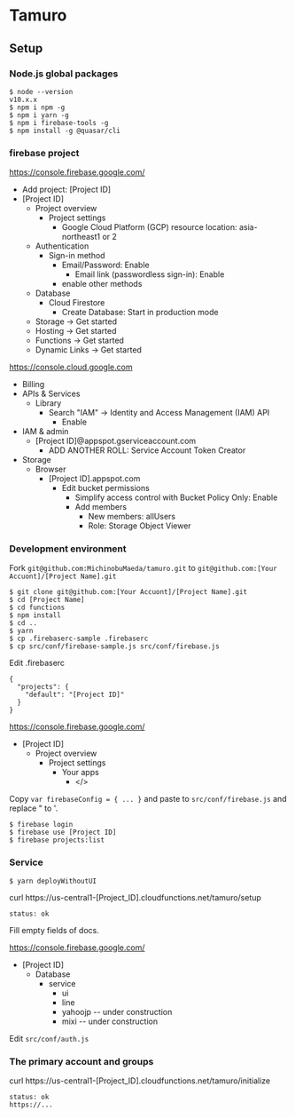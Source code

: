 Tamuro
=======

## Setup

### Node.js global packages

```
$ node --version
v10.x.x
$ npm i npm -g
$ npm i yarn -g
$ npm i firebase-tools -g
$ npm install -g @quasar/cli
```

### firebase project

https://console.firebase.google.com/

 * Add project: [Project ID]
 * [Project ID]
   * Project overview
     * Project settings
       * Google Cloud Platform (GCP) resource location: asia-northeast1 or 2
   * Authentication
     * Sign-in method
       * Email/Password: Enable
         * Email link (passwordless sign-in): Enable
       * enable other methods
   * Database
     * Cloud Firestore
       * Create Database: Start in production mode
   * Storage -> Get started
   * Hosting -> Get started
   * Functions -> Get started
   * Dynamic Links -> Get started

https://console.cloud.google.com

 * Billing
 * APIs & Services
   * Library
     * Search "IAM" -> Identity and Access Management (IAM) API
       * Enable
 * IAM & admin
   * [Project ID]@appspot.gserviceaccount.com
     * ADD ANOTHER ROLL: Service Account Token Creator
 * Storage
   * Browser
     * [Project ID].appspot.com
       * Edit bucket permissions
         * Simplify access control with Bucket Policy Only: Enable
         * Add members
           * New members: allUsers
           * Role: Storage Object Viewer

### Development environment

Fork ``git@github.com:MichinobuMaeda/tamuro.git``
to ``git@github.com:[Your Accuont]/[Project Name].git``

```
$ git clone git@github.com:[Your Accuont]/[Project Name].git
$ cd [Project Name]
$ cd functions
$ npm install
$ cd ..
$ yarn
$ cp .firebaserc-sample .firebaserc
$ cp src/conf/firebase-sample.js src/conf/firebase.js
```

Edit .firebaserc

```
{
  "projects": {
    "default": "[Project ID]"
  }
}
```

https://console.firebase.google.com/
 * [Project ID]
   * Project overview
     * Project settings
       * Your apps
         * </>

Copy ``var firebaseConfig = { ... }`` and paste to ``src/conf/firebase.js`` and replace " to '.

```
$ firebase login
$ firebase use [Project ID]
$ firebase projects:list
```

### Service

```
$ yarn deployWithoutUI
```

curl https://us-central1-[Project_ID].cloudfunctions.net/tamuro/setup

```
status: ok
```

Fill empty fields of docs.

https://console.firebase.google.com/
 * [Project ID]
   * Database
     * service
       * ui
       * line
       * yahoojp -- under construction
       * mixi -- under construction

Edit ``src/conf/auth.js``

### The primary account and groups

curl https://us-central1-[Project_ID].cloudfunctions.net/tamuro/initialize

```
status: ok
https://...
```
